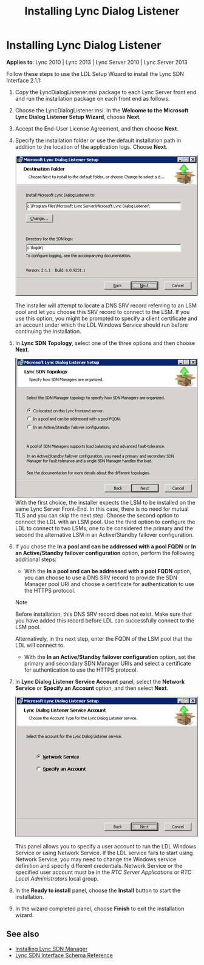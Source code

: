 ﻿---
title: Installing Lync Dialog Listener
TOCTitle: Installing Lync Dialog Listener
ms:assetid: d3e65c58-3248-4a7d-a7d9-01526c0dcca8
ms:mtpsurl: https://msdn.microsoft.com/en-us/library/Dn785202(v=office.15)
ms:contentKeyID: 62952686
ms.date: 02/16/2015
mtps_version: v=office.15
---

# Installing Lync Dialog Listener

**Applies to**: Lync 2010 | Lync 2013 | Lync Server 2010 | Lync Server 2013

Follow these steps to use the LDL Setup Wizard to install the Lync SDN Interface 2.1.1:

1. Copy the LyncDialogListener.msi package to each Lync Server front end and run the installation package on each front end as follows.

2. Choose the LyncDialogListener.msi. In the **Welcome to the Microsoft Lync Dialog Listener Setup Wizard**, choose **Next**.

3. Accept the End-User License Agreement, and then choose **Next**.

4. Specify the installation folder or use the default installation path in addition to the location of the application logs. Choose **Next**.  
      
   ![LDL INSTALLATION FOLDER](images/Dn785202.lync_sdni_ldl_install_destination_folder(Office.15).png "LDL INSTALLATION FOLDER")  
    
   The installer will attempt to locate a DNS SRV record referring to an LSM pool and let you choose this SRV record to connect to the LSM. If you use this option, you might be prompted to specify a client certificate and an account under which the LDL Windows Service should run before continuing the installation.

5. In **Lync SDN Topology**, select one of the three options and then choose **Next**.  
      
   ![SDN TOPOLOGY](images/Dn785202.lync_sdni_ldl_install_network_Topology(Office.15).png "SDN TOPOLOGY")  
   With the first choice, the installer expects the LSM to be installed on the same Lync Server Front-End. In this case, there is no need for mutual TLS and you can skip the next step. Choose the second option to connect the LDL with an LSM pool. Use the third option to configure the LDL to connect to two LSMs, one to be considered the primary and the second the alternative LSM in an Active/Standby failover configuration.

6. If you chose the **In a pool and can be addressed with a pool FQDN** or **In an Active/Standby failover configuration** option, perform the following additional steps:
    
   - With the **In a pool and can be addressed with a pool FQDN** option, you can choose to use a DNS SRV record to provide the SDN Manager pool URI and choose a certificate for authentication to use the HTTPS protocol.
        
   > [!NOTE]
   > Before installation, this DNS SRV record does not exist. Make sure that you have added this record before LDL can successfully connect to the LSM pool.

   Alternatively, in the next step, enter the FQDN of the LSM pool that the LDL will connect to.
    
   - With the **In an Active/Standby failover configuration** option, set the primary and secondary SDN Manager URIs and select a certificate for authentication to use the HTTPS protocol.

7. In **Lync Dialog Listener Service Account** panel, select the **Network Service** or **Specify an Account** option, and then select **Next**.  
      
   ![SERVICE ACCOUNT](images/Dn785202.lync_sdni_ldl_install_Service_Account(Office.15).png "SERVICE ACCOUNT")  
    
   This panel allows you to specify a user account to run the LDL Windows Service or using Network Service. If the LDL service fails to start using Network Service, you may need to change the Windows service definition and specify different credentials. Network Service or the specified user account must be in the *RTC Server Applications* or *RTC Local Administrators* local group.

8. In the **Ready to install** panel, choose the **Install** button to start the installation.

9. In the wizard completed panel, choose **Finish** to exit the installation wizard.

## See also

- [Installing Lync SDN Manager](installing-lync-sdn-manager.md)
- [Lync SDN Interface Schema Reference](lync-sdn-interface-schema-reference.md)

